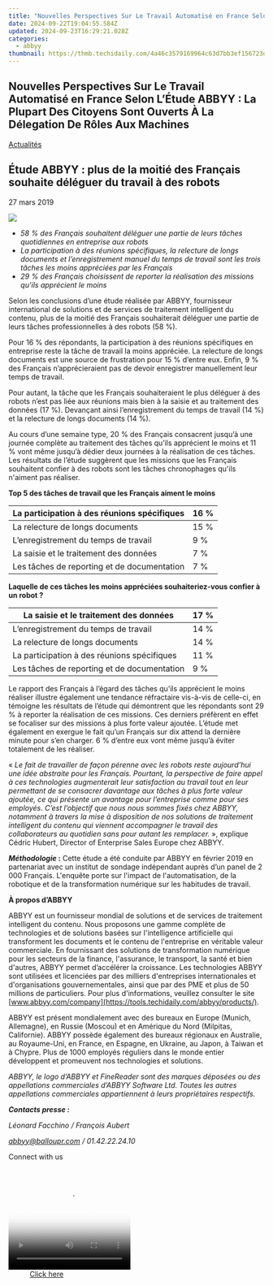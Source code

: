 ```yaml
---
title: "Nouvelles Perspectives Sur Le Travail Automatisé en France Selon L’Étude ABBYY : La Plupart Des Citoyens Sont Ouverts À La Délegation De Rôles Aux Machines"
date: 2024-09-22T19:04:55.584Z
updated: 2024-09-23T16:29:21.028Z
categories:
  - abbyy
thumbnail: https://thmb.techidaily.com/4a46c3579169964c63d7bb3ef156723da1c897ffca7f03ef7871aadd312df806.jpg
---
```


## Nouvelles Perspectives Sur Le Travail Automatisé en France Selon L’Étude ABBYY : La Plupart Des Citoyens Sont Ouverts À La Délegation De Rôles Aux Machines

[Actualités](https://tools.techidaily.com/abbyy/products/)

## Étude ABBYY : plus de la moitié des Français souhaite déléguer du travail à des robots

27 mars 2019

![](https://content.abbyy.com/-/media/project/abbyy/abbyy/branchtemplates/shutterstock_1272462163_1296-x-729.jpg?h=729&iar=0&w=1296)

* _58 % des Français souhaitent déléguer une partie de leurs tâches quotidiennes en entreprise aux robots_
* _La participation à des réunions spécifiques, la relecture de longs documents et l’enregistrement manuel du temps de travail sont les trois tâches les moins appréciées par les Français_
* _29 % des Français choisissent de reporter la réalisation des missions qu’ils apprécient le moins_

  
Selon les conclusions d’une étude réalisée par ABBYY, fournisseur international de solutions et de services de traitement intelligent du contenu, plus de la moitié des Français souhaiterait déléguer une partie de leurs tâches professionnelles à des robots (58 %).

Pour 16 % des répondants, la participation à des réunions spécifiques en entreprise reste la tâche de travail la moins appréciée. La relecture de longs documents est une source de frustration pour 15 % d’entre eux. Enfin, 9 % des Français n’apprécieraient pas de devoir enregistrer manuellement leur temps de travail.

Pour autant, la tâche que les Français souhaiteraient le plus déléguer à des robots n’est pas liée aux réunions mais bien à la saisie et au traitement des données (17 %). Devançant ainsi l’enregistrement du temps de travail (14 %) et la relecture de longs documents (14 %).

Au cours d’une semaine type, 20 % des Français consacrent jusqu’à une journée complète au traitement des tâches qu’ils apprécient le moins et 11 % vont même jusqu’à dédier deux journées à la réalisation de ces tâches. Les résultats de l’étude suggèrent que les missions que les Français souhaitent confier à des robots sont les tâches chronophages qu'ils n'aiment pas réaliser.

  
**Top 5 des tâches de travail que les Français aiment le moins**

| La participation à des réunions spécifiques | 16 % |
| ------------------------------------------- | ---- |
| La relecture de longs documents             | 15 % |
| L’enregistrement du temps de travail        | 9 %  |
| La saisie et le traitement des données      | 7 %  |
| Les tâches de reporting et de documentation | 7 %  |
  
  
**Laquelle de ces tâches les moins appréciées souhaiteriez-vous confier à un robot ?**

| La saisie et le traitement des données      | 17 % |
| ------------------------------------------- | ---- |
| L’enregistrement du temps de travail        | 14 % |
| La relecture de longs documents             | 14 % |
| La participation à des réunions spécifiques | 11 % |
| Les tâches de reporting et de documentation | 9 %  |
  
  
Le rapport des Français à l’égard des tâches qu’ils apprécient le moins réaliser illustre également une tendance réfractaire vis-à-vis de celle-ci, en témoigne les résultats de l’étude qui démontrent que les répondants sont 29 % à reporter la réalisation de ces missions. Ces derniers préfèrent en effet se focaliser sur des missions à plus forte valeur ajoutée. L’étude met également en exergue le fait qu’un Français sur dix attend la dernière minute pour s’en charger. 6 % d’entre eux vont même jusqu’à éviter totalement de les réaliser.

  
« _Le fait de travailler de façon pérenne avec les robots reste aujourd’hui une idée abstraite pour les Français. Pourtant, la perspective de faire appel à ces technologies augmenterait leur satisfaction au travail tout en leur permettant de se consacrer davantage aux tâches à plus forte valeur ajoutée, ce qui présente un avantage pour l’entreprise comme pour ses employés. C’est l’objectif que nous nous sommes fixés chez ABBYY, notamment à travers la mise à disposition de nos solutions de traitement intelligent du contenu qui viennent accompagner le travail des collaborateurs au quotidien sans pour autant les remplacer._ », explique Cédric Hubert, Director of Enterprise Sales Europe chez ABBYY.

  
**_Méthodologie_ :** Cette étude a été conduite par ABBYY en février 2019 en partenariat avec un institut de sondage indépendant auprès d’un panel de 2 000 Français. L'enquête porte sur l'impact de l'automatisation, de la robotique et de la transformation numérique sur les habitudes de travail.

  
**À propos d’ABBYY** 

ABBYY est un fournisseur mondial de solutions et de services de traitement intelligent du contenu. Nous proposons une gamme complète de technologies et de solutions basées sur l'intelligence artificielle qui transforment les documents et le contenu de l'entreprise en véritable valeur commerciale. En fournissant des solutions de transformation numérique pour les secteurs de la finance, l'assurance, le transport, la santé et bien d'autres, ABBYY permet d’accélérer la croissance. Les technologies ABBYY sont utilisées et licenciées par des milliers d'entreprises internationales et d'organisations gouvernementales, ainsi que par des PME et plus de 50 millions de particuliers. Pour plus d'informations, veuillez consulter le site [www.abbyy.com/company](https://tools.techidaily.com/abbyy/products/).

ABBYY est présent mondialement avec des bureaux en Europe (Munich, Allemagne), en Russie (Moscou) et en Amérique du Nord (Milpitas, Californie). ABBYY possède également des bureaux régionaux en Australie, au Royaume-Uni, en France, en Espagne, en Ukraine, au Japon, à Taiwan et à Chypre. Plus de 1000 employés réguliers dans le monde entier développent et promeuvent nos technologies et solutions.

_ABBYY, le logo d’ABBYY et FineReader sont des marques déposées ou des appellations commerciales d’ABBYY Software Ltd. Toutes les autres appellations commerciales appartiennent à leurs propriétaires respectifs._ 

  
**_Contacts presse :_**

_Léonard Facchino / François Aubert_

_[abbyy@balloupr.com](https://tools.techidaily.com/abbyy/products/)_ _/ 01.42.22.24.10_

Connect with us

<ins class="adsbygoogle"
     style="display:block"
     data-ad-format="autorelaxed"
     data-ad-client="ca-pub-7571918770474297"
     data-ad-slot="1223367746"></ins>

<ins class="adsbygoogle"
     style="display:block"
     data-ad-client="ca-pub-7571918770474297"
     data-ad-slot="8358498916"
     data-ad-format="auto"
     data-full-width-responsive="true"></ins>



<!-- affiliate ads begin -->
<span id="1328679">
					<video width="240" height="200" style="cursor:pointer"
           poster="//a.impactradius-go.com/display-clicktoplayimage/1328679.png"
           onclick="if(!this.playClicked){this.play();this.setAttribute('controls',true);this.playClicked=true;}">
	   <source src="//a.impactradius-go.com/display-ad/15852-1328679">
	   <img src="//a.impactradius-go.com/display-clicktoplayimage/1328679.png" style="border: none; height: 100%; width: 100%; object-fit: contain">
	</video>
	<div style="width:150px;text-align:center"><a href="javascript:window.open(decodeURIComponent('https%3A%2F%2Fthefitville.pxf.io%2Fc%2F5597632%2F1328679%2F15852'), '_blank');void(0);">Click here</a></div>
</span>
<img height="0" width="0" src="https://imp.pxf.io/i/5597632/1328679/15852" style="position:absolute;visibility:hidden;" border="0" />
<!-- affiliate ads end -->

